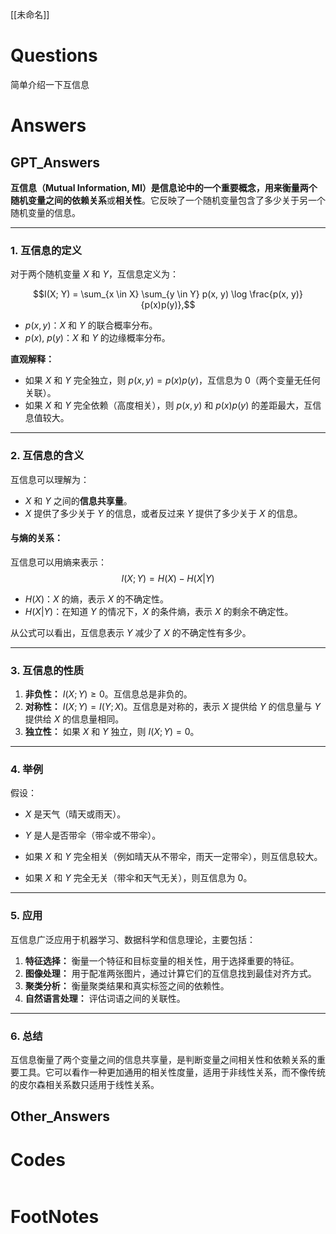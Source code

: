 [[未命名]]

# Questions
简单介绍一下互信息

# Answers

## GPT_Answers
**互信息（Mutual Information, MI）**是信息论中的一个重要概念，用来衡量两个随机变量之间的**依赖关系**或**相关性**。它反映了一个随机变量包含了多少关于另一个随机变量的信息。

---

### **1. 互信息的定义**
对于两个随机变量 $X$ 和 $Y$，互信息定义为：

$$I(X; Y) = \sum_{x \in X} \sum_{y \in Y} p(x, y) \log \frac{p(x, y)}{p(x)p(y)},$$

- $p(x, y)$：$X$ 和 $Y$ 的联合概率分布。
- $p(x)$, $p(y)$：$X$ 和 $Y$ 的边缘概率分布。

**直观解释：**
- 如果 $X$ 和 $Y$ 完全独立，则 $p(x, y) = p(x)p(y)$，互信息为 0（两个变量无任何关联）。
- 如果 $X$ 和 $Y$ 完全依赖（高度相关），则 $p(x, y)$ 和 $p(x)p(y)$ 的差距最大，互信息值较大。

---

### **2. 互信息的含义**
互信息可以理解为：
- $X$ 和 $Y$ 之间的**信息共享量**。
- $X$ 提供了多少关于 $Y$ 的信息，或者反过来 $Y$ 提供了多少关于 $X$ 的信息。

#### **与熵的关系：**
互信息可以用熵来表示：
$$I(X; Y) = H(X) - H(X | Y)$$
- $H(X)$：$X$ 的熵，表示 $X$ 的不确定性。
- $H(X | Y)$：在知道 $Y$ 的情况下，$X$ 的条件熵，表示 $X$ 的剩余不确定性。

从公式可以看出，互信息表示 $Y$ 减少了 $X$ 的不确定性有多少。

---

### **3. 互信息的性质**
1. **非负性：** $I(X; Y) \geq 0$。互信息总是非负的。
2. **对称性：** $I(X; Y) = I(Y; X)$。互信息是对称的，表示 $X$ 提供给 $Y$ 的信息量与 $Y$ 提供给 $X$ 的信息量相同。
3. **独立性：** 如果 $X$ 和 $Y$ 独立，则 $I(X; Y) = 0$。

---

### **4. 举例**
假设：
- $X$ 是天气（晴天或雨天）。
- $Y$ 是人是否带伞（带伞或不带伞）。

- 如果 $X$ 和 $Y$ 完全相关（例如晴天从不带伞，雨天一定带伞），则互信息较大。
- 如果 $X$ 和 $Y$ 完全无关（带伞和天气无关），则互信息为 0。

---

### **5. 应用**
互信息广泛应用于机器学习、数据科学和信息理论，主要包括：
1. **特征选择：** 衡量一个特征和目标变量的相关性，用于选择重要的特征。
2. **图像处理：** 用于配准两张图片，通过计算它们的互信息找到最佳对齐方式。
3. **聚类分析：** 衡量聚类结果和真实标签之间的依赖性。
4. **自然语言处理：** 评估词语之间的关联性。

---

### **6. 总结**
互信息衡量了两个变量之间的信息共享量，是判断变量之间相关性和依赖关系的重要工具。它可以看作一种更加通用的相关性度量，适用于非线性关系，而不像传统的皮尔森相关系数只适用于线性关系。

## Other_Answers


# Codes

```python

```


# FootNotes
